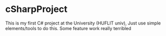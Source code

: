 # cSharpProject
This is my first C# project at the University (HUFLIT univ), Just use simple elements/tools to do this. Some feature work really terribled
